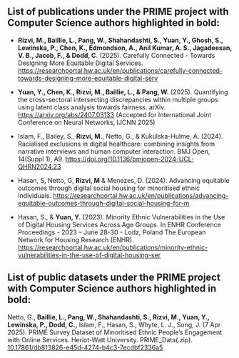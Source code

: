 ## List of publications under the PRIME project with Computer Science authors highlighted in bold:

* **Rizvi, M., Baillie, L., Pang, W., Shahandashti, S., Yuan, Y., Ghosh, S., Lewinska, P., Chen, K., Edmondson, A., Anil Kumar, A. S., Jagadeesan, V. B., Jacob, F., & Dodd, C**. (2025). Carefully Connected - Towards Designing More Equitable Digital Services. https://researchportal.hw.ac.uk/en/publications/carefully-connected-towards-designing-more-equitable-digital-serv

* **Yuan, Y., Chen, K., Rizvi, M., Baillie, L., & Pang, W.** (2025). Quantifying the cross-sectoral intersecting discrepancies within multiple groups using latent class analysis towards fairness. arXiv. https://arxiv.org/abs/2407.03133 (Accepted for International Joint Conference on Neural Networks, IJCNN 2025) 

* Islam, F., Bailey, S., **Rizvi, M.**, Netto, G., & Kukulska-Hulme, A. (2024). Racialised exclusions in digital healthcare: combining insights from narrative interviews and human computer interaction. BMJ Open, 14(Suppl 1), A9. https://doi.org/10.1136/bmjopen-2024-UCL-QHRN2024.23

* Hasan, S, Netto, G, **Rizvi, M** & Menezes, D. (2024). Advancing equitable outcomes through digital social housing for minoritised ethnic individuals. https://researchportal.hw.ac.uk/en/publications/advancing-equitable-outcomes-through-digital-social-housing-for-m

* Hasan, S., & **Yuan, Y.** (2023). Minority Ethnic Vulnerabilities in the Use of Digital Housing Services Across Age Groups. In ENHR Conference Proceedings - 2023 – June 28-30 - Lodz, Poland The European Network for Housing Research (ENHR). https://researchportal.hw.ac.uk/en/publications/minority-ethnic-vulnerabilities-in-the-use-of-digital-housing-ser 

## List of public datasets under the PRIME project with Computer Science authors highlighted in bold:
Netto, G., **Baillie, L., Pang, W., Shahandashti, S., Rizvi, M., Yuan, Y., Lewinska, P., Dodd, C.,** Islam, F., Hasan, S., Whyte, L. J., Song, J. (7 Apr 2025). PRIME Survey Dataset of Minoritised Ethnic People’s Engagement with Online Services. Heriot-Watt University. PRIME_Data(.zip). [10.17861/db813826-e45d-4274-b4c3-7ecdbf2336a5](https://doi.org/10.17861/db813826-e45d-4274-b4c3-7ecdbf2336a5)
